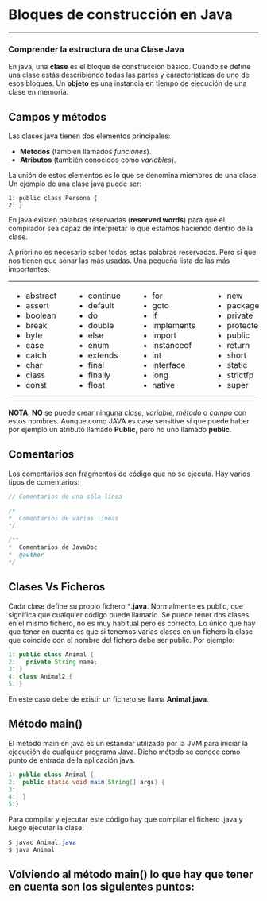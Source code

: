 # Bloques de construcción en Java

---

### **Comprender la estructura de una Clase Java**

En java, una **clase** es el bloque de construcción básico. Cuando se define una clase estás describiendo todas las partes y características de uno de esos bloques.
Un **objeto** es una instancia en tiempo de ejecución de una clase en memoria.

## Campos y métodos
Las clases java tienen dos elementos principales:
- **Métodos** (también llamados _funciones_).
- **Atributos** (también conocidos como _variables_).

La unión de estos elementos es lo que se denomina miembros de una clase. Un ejemplo de una clase java puede ser:
```
1: public class Persona { 
2: }
```
En java existen palabras reservadas (**reserved words**) para que el compilador sea capaz de interpretar lo que estamos haciendo dentro de la clase.

A priori no es necesario saber todas estas palabras reservadas. Pero sí que nos tienen que sonar las más usadas. Una pequeña lista de las más importantes:
<table border="0" cellpadding="0" cellspacing="0" width="100%">
        <tr>
        <td valign="top">
            <ul>
                <li class="texto">abstract</li>
                <li class="texto">assert</li>
                <li class="texto">boolean</li>
                <li class="texto">break</li>
                <li class="texto">byte</li>
                <li class="texto">case</li>
                <li class="texto">catch</li>
                <li class="texto">char </li>
                <li class="texto">class</li>
                <li class="texto">const</li>
            </ul>
        </td>
        <td width="20">&nbsp;</td>
        <td valign="top" width="20%"><ul>
            <li class="texto">continue</li>
            <li class="texto">default</li>
            <li class="texto">do</li>
            <li class="texto">double</li>
            <li class="texto">else </li>
            <li class="texto">enum</li>
            <li class="texto">extends </li>
            <li class="texto">final </li>
            <li class="texto">finally</li>
            <li class="texto">float</li>
        </ul></td>
        <td width="20">&nbsp;</td>
        <td valign="top" width="20%"><ul>
            <li class="texto">for </li>
            <li class="texto">goto</li>
            <li class="texto">if</li>
            <li class="texto">implements</li>
            <li class="texto">import </li>
            <li class="texto">instanceof </li>
            <li class="texto">int </li>
            <li class="texto">interface</li>
            <li class="texto">long </li>
            <li class="texto">native</li>
        </ul></td>
        <td width="20">&nbsp;</td>
        <td valign="top" width="20%"><ul>
            <li class="texto">new         </li>
            <li class="texto">package</li>
            <li class="texto">private</li>
            <li class="texto">protected</li>
            <li class="texto">public </li>
            <li class="texto">return </li>
            <li class="texto">short  </li>
            <li class="texto">static </li>
            <li class="texto">strictfp </li>
            <li class="texto">super </li>
        </ul></td>
        <td width="20">&nbsp;</td>
        <td valign="top" width="20%"><ul>
            <li class="texto">switch</li>
            <li class="texto">synchronized</li>
            <li class="texto">this</li>
            <li class="texto">throw</li>
            <li class="texto">throws</li>
            <li class="texto">transient</li>
            <li class="texto">try</li>
            <li class="texto">void</li>
            <li class="texto">volatile</li>
            <li class="texto">while</li>
        </ul></td>
        </tr>
    </table>

**NOTA**: **NO** se puede crear ninguna _clase_, _variable_, _método_ o _campo_ con estos nombres. Aunque como JAVA es case sensitive sí que puede haber por ejemplo un atributo llamado **Public**, pero no uno llamado **public**.

## Comentarios

Los comentarios son fragmentos de código que no se ejecuta. Hay varios tipos de comentarios:
```java
// Comentarios de una sóla línea

/*
*  Comentarios de varias líneas
*/

/**
*  Comentarios de JavaDoc
*  @author
*/
```

## Clases Vs Ficheros
Cada clase define su propio fichero ***.java**. Normalmente es public, que significa que cualquier código puede llamarlo.
Se puede tener dos clases en el mismo fichero, no es muy habitual pero es correcto. Lo único que hay que tener en cuenta es que si tenemos varias clases en un fichero la clase que coincide con el nombre del fichero debe ser public.
Por ejemplo:
```java
1: public class Animal {
2:   private String name;
3: }
4: class Animal2 {
5: }
```
En este caso debe de existir un fichero se llama **Animal.java**.

## Método main()
El método main en java es un estándar utilizado por la JVM para iniciar la ejecución de cualquier programa Java. Dicho método se conoce como punto de entrada de la aplicación java.
```java
1: public class Animal {
2:  public static void main(String[] args) {
3:
4:  }
5:}
```
Para compilar y ejecutar este código hay que compilar el fichero .java y luego ejecutar la clase:

```java
$ javac Animal.java
$ java Animal
```
Volviendo al método main() lo que hay que tener en cuenta son los siguientes puntos:
- 